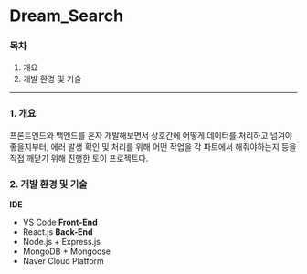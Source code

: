 # Dream_Search

### 목차
1. 개요
2. 개발 환경 및 기술

---

### 1. 개요
프론트엔드와 백엔드를 혼자 개발해보면서 상호간에 어떻게 데이터를 처리하고 넘겨야 좋을지부터, 에러 발생 확인 및 처리를 위해 어떤 작업을 각 파트에서 해줘야하는지 등을 
직접 깨닫기 위해 진행한 토이 프로젝트다.

### 2. 개발 환경 및 기술
**IDE**
- VS Code
**Front-End**
- React.js
**Back-End**
- Node.js + Express.js
- MongoDB + Mongoose
- Naver Cloud Platform
